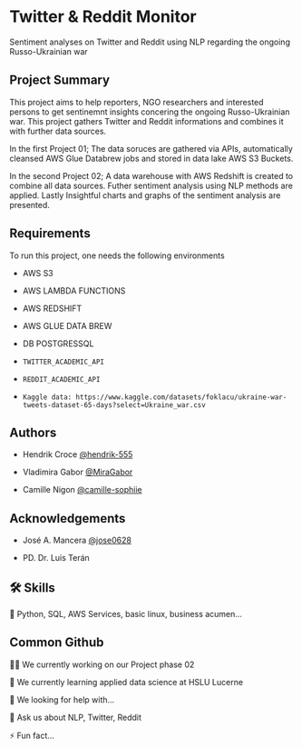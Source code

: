 
# Twitter & Reddit Monitor


Sentiment analyses on Twitter and Reddit using NLP regarding the ongoing Russo-Ukrainian war 

## Project Summary

This project aims to help reporters, NGO researchers and interested persons to get sentinemnt insights concering the ongoing Russo-Ukrainian war. This project gathers Twitter and Reddit informations and combines it with further data sources. 

In the first Project 01; The data soruces are gathered via APIs, automatically cleansed AWS Glue Databrew jobs and stored in data lake AWS S3 Buckets.

In the second Project 02; A data warehouse with AWS Redshift is created to combine all data sources. Futher sentiment analysis using NLP methods are applied. Lastly Insightful charts and graphs of the sentiment analysis are presented.

## Requirements

To run this project, one needs the following environments
- AWS S3

- AWS LAMBDA FUNCTIONS

- AWS REDSHIFT

- AWS GLUE DATA BREW 

- DB POSTGRESSQL

- `TWITTER_ACADEMIC_API`

- `REDDIT_ACADEMIC_API`

- `Kaggle data: https://www.kaggle.com/datasets/foklacu/ukraine-war-tweets-dataset-65-days?select=Ukraine_war.csv`


## Authors

- Hendrik Croce [@hendrik-555](https://www.github.com/hendrik-555)

- Vladimira Gabor [@MiraGabor](https://www.github.com/MiraGabor)

- Camille Nigon [@camille-sophiie](https://www.github.com/camille-sophiie)



## Acknowledgements

- José A. Mancera [@jose0628](https://www.github.com/jose0628)

- PD. Dr. Luis Terán


## 🛠 Skills
🐍 Python, SQL, AWS Services, basic linux, business acumen...


## Common Github
👩‍💻 We currently working on our Project phase 02

🧠 We currently learning applied data science at HSLU Lucerne

🤔 We looking for help with...

💬 Ask us about NLP, Twitter, Reddit 

⚡️ Fun fact...

